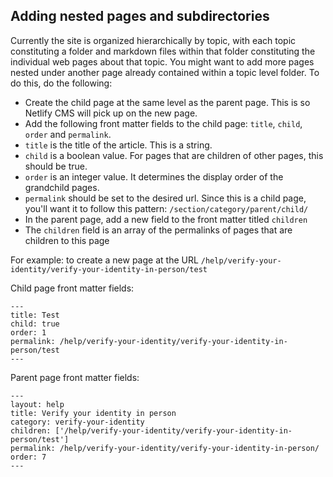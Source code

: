 ## Adding nested pages and subdirectories

Currently the site is organized hierarchically by topic, with each topic constituting a folder and markdown files within that folder constituting the individual web pages about that topic. You might want to add more pages nested under another page already contained within a topic level folder. To do this, do the following:
- Create the child page at the same level as the parent page. This is so Netlify CMS will pick up on the new page.
- Add the following front matter fields to the child page: `title`, `child`, `order` and `permalink`.
- `title` is the title of the article. This is a string.
- `child` is a boolean value. For pages that are children of other pages, this should be true.
- `order` is an integer value. It determines the display order of the grandchild pages.
- `permalink` should be set to the desired url. Since this is a child page, you'll want it to follow this pattern: `/section/category/parent/child/`
- In the parent page, add a new field to the front matter titled `children`
- The `children` field is an array of the permalinks of pages that are children to this page

For example: to create a new page at the URL `/help/verify-your-identity/verify-your-identity-in-person/test`

Child page front matter fields:
```
---
title: Test
child: true
order: 1
permalink: /help/verify-your-identity/verify-your-identity-in-person/test
---
```

Parent page front matter fields:
```
---
layout: help
title: Verify your identity in person
category: verify-your-identity
children: ['/help/verify-your-identity/verify-your-identity-in-person/test']
permalink: /help/verify-your-identity/verify-your-identity-in-person/
order: 7
---
```
